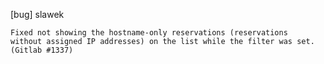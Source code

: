 [bug] slawek

    Fixed not showing the hostname-only reservations (reservations
    without assigned IP addresses) on the list while the filter was set.
    (Gitlab #1337)
